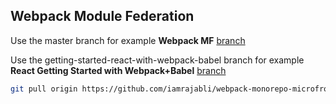 ## Webpack Module Federation

Use the master branch for example **Webpack MF** [branch](https://github.com/iamrajabli/webpack-monorepo-microfrontend)

Use the getting-started-react-with-webpack-babel branch for example **React Getting Started with Webpack+Babel** [branch](https://github.com/iamrajabli/webpack-monorepo-microfrontend/tree/getting-started-react-with-webpack-babel)



```bash
git pull origin https://github.com/iamrajabli/webpack-monorepo-microfrontend.git
```
